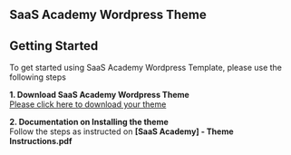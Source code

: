 SaaS Academy Wordpress Theme
---------------


Getting Started
---------------

To get started using SaaS Academy Wordpress Template, please use the following steps 

**1. Download SaaS Academy Wordpress Theme**  
[Please click here to download your theme](https://saasacademy.github.io/saas-template-wp/SaaS%20Academy%20Wordpress%20Theme.zip)

**2. Documentation on Installing the theme**  
Follow the steps as instructed on **[SaaS Academy] - Theme Instructions.pdf**



